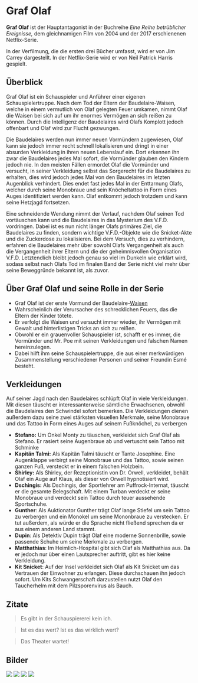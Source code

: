 # Graf Olaf



**Graf Olaf** ist der Hauptantagonist in der Buchreihe *Eine Reihe betrüblicher Ereignisse,* dem gleichnamigen Film von 2004 und der 2017 erschienenen Netflix-Serie.

In der Verfilmung, die die ersten drei Bücher umfasst, wird er von Jim Carrey dargestellt. In der Netflix-Serie wird er von Neil Patrick Harris gespielt.

## Überblick

Graf Olaf ist ein Schauspieler und Anführer einer eigenen Schauspielertruppe. Nach dem Tod der Eltern der Baudelaire-Waisen, welche in einem vermutlich von Olaf gelegten Feuer umkamen, nimmt Olaf die Waisen bei sich auf um ihr enormes Vermögen an sich reißen zu können. Durch die Intelligenz der Baudelaires wird Olafs Komplott jedoch offenbart und Olaf wird zur Flucht gezwungen.

Die Baudelaires werden nun immer neuen Vormündern zugewiesen, Olaf kann sie jedoch immer recht schnell lokalisieren und dringt in einer absurden Verkleidung in ihren neuen Lebenslauf ein. Dort erkennen ihn zwar die Baudelaires jedes Mal sofort, die Vormünder glauben den Kindern jedoch nie. In den meisten Fällen ermordet Olaf die Vormünder und versucht, in seiner Verkleidung selbst das Sorgerecht für die Baudelaires zu erhalten, dies wird jedoch jedes Mal von den Baudelaires im letzten Augenblick verhindert. Dies endet fast jedes Mal in der Enttarnung Olafs, welcher durch seine Monobraue und sein Knöcheltattoo in Form eines Auges identifiziert werden kann. Olaf entkommt jedoch trotzdem und kann seine Hetzjagd fortsetzen.

Eine schneidende Wendung nimmt der Verlauf, nachdem Olaf seinen Tod vortäuschen kann und die Baudelaires in das Mysterium des V.F.D. vordringen. Dabei ist es nun nicht länger Olafs primäres Ziel, die Baudelaires zu finden, sondern wichtige V.F.D.-Objekte wie die Snicket-Akte und die Zuckerdose zu lokalisieren. Bei dem Versuch, dies zu verhindern, erfahren die Baudelaires mehr über sowohl Olafs Vergangenheit als auch die Vergangenheit ihrer Eltern und die der geheimnisvollen Organisation V.F.D. Letztendlich bleibt jedoch genau so viel im Dunkeln wie erklärt wird, sodass selbst nach Olafs Tod im finalen Band der Serie nicht viel mehr über seine Beweggründe bekannt ist, als zuvor.

## Über Graf Olaf und seine Rolle in der Serie

- Graf Olaf ist der erste Vormund der Baudelaire-[Waisen](https://de.wikipedia.org/wiki/Waise) 
- Wahrscheinlich der Verursacher des schrecklichen Feuers, das die Eltern der Kinder tötete. 
- Er verfolgt die Waisen und versucht immer wieder, ihr Vermögen mit Gewalt und hinterlistigen Tricks an sich zu reißen. 
- Obwohl er ein grauenvoller Schauspieler ist, schafft er es immer, die Vormünder und Mr. Poe mit seinen Verkleidungen und falschen Namen hereinzulegen. 
- Dabei hilft ihm seine Schauspielertruppe, die aus einer merkwürdigen Zusammenstellung verschiedener Personen und seiner Freundin Esmé besteht.

## Verkleidungen

Auf seiner Jagd nach den Baudelaires schlüpft Olaf in viele Verkleidungen. Mit diesen täuscht er interessanterweise sämtliche Erwachsenen, obwohl die Baudelaires den Schwindel sofort bemerken. Die Verkleidungen dienen außerdem dazu seine zwei stärksten visuellen Merkmale, seine Monobraue und das Tattoo in Form eines Auges auf seinem Fußknöchel, zu verbergen

- **Stefano:** Um Onkel Monty zu täuschen, verkleidet sich Graf Olaf als Stefano. Er rasiert seine Augenbraue ab und vertuscht sein Tattoo mit Schminke
- **Kapitän Talmi:** Als Kapitän Talmi täuscht er Tante Josephine. Eine Augenklappe verbirgt seine Monobraue und das Tattoo, sowie seinen ganzen Fuß, versteckt er in einem falschen Holzbein.
- **Shirley:** Als Shirley, der Rezeptionistin von Dr. Orwell, verkleidet, behält Olaf ein Auge auf Klaus, als dieser von Orwell hypnotisiert wird.
- **Dschingis:** Als Dschingis, der Sportlehrer am Puffrock-Internat, täuscht er die gesamte Belegschaft. Mit einem Turban verdeckt er seine Monobraue und verdeckt sein Tattoo durch teuer aussehende Sportschuhe.
- **Gunther**: Als Auktionator Gunther trägt Olaf lange Stiefel um sein Tattoo zu verbergen und ein Monokel um seine Mononbraue zu verstecken. Er tut außerdem, als würde er die Sprache nicht fließend sprechen da er aus einem anderen Land stammt.
- **Dupin**: Als Detektiv Dupin trägt Olaf eine moderne Sonnenbrille, sowie passende Schuhe um seine Merkmale zu verbergen.
- **Matthathias**: Im Heimlich-Hospital gibt sich Olaf als Matthathias aus. Da er jedoch nur über einen Lautsprecher auftritt, gibt es hier keine Verkleidung.
- **Kit Snicket**: Auf der Insel verkleidet sich Olaf als Kit Snicket um das Vertrauen der Einwohner zu erlangen. Diese durchschauen ihn jedoch sofort. Um Kits Schwangerschaft darzustellen nutzt Olaf den Taucherhelm mit dem Pilzsporenvirus als Bauch.

## Zitate

> Es gibt in der Schauspiererei kein ich.

> Ist es das wert? Ist es das wirklich wert?

> Das Theater wartet!

## Bilder

<img src="https://vignette.wikia.nocookie.net/antagonisten/images/9/98/Stefano-0.png/revision/latest?cb=20161208220110&path-prefix=de" />
<img src="https://vignette.wikia.nocookie.net/antagonisten/images/0/03/MannMitBart.png/revision/latest?cb=20190101200429&path-prefix=de" />
<img src="https://vignette.wikia.nocookie.net/antagonisten/images/1/11/OlafF%C3%A4ngtViolet.png/revision/latest?cb=20180331180019&path-prefix=de" />
<img src="https://vignette.wikia.nocookie.net/antagonisten/images/5/56/OlafIstDschingis.png/revision/latest?cb=20180330145555&path-prefix=de" />

